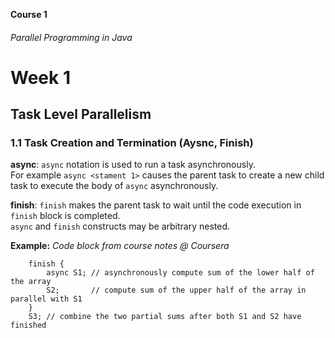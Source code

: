 **Course 1**  
###### Parallel Programming in Java

# Week 1
## Task Level Parallelism
### 1.1 Task Creation and Termination (Aysnc, Finish)
**async**: `async` notation is used to run a task asynchronously.  
For example `async <stament 1>` causes the parent task to create a new child task to execute the body of `async` asynchronously.

**finish**: `finish` makes the parent task to wait until the code execution in `finish` block is completed.  
`async` and `finish` constructs may be arbitrary nested.  

**Example:**
*Code block from course notes @ Coursera*  

        finish {
            async S1; // asynchronously compute sum of the lower half of the array
            S2;       // compute sum of the upper half of the array in parallel with S1
        }
        S3; // combine the two partial sums after both S1 and S2 have finished